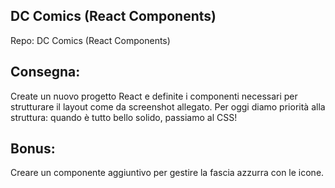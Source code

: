 ## DC Comics (React Components)
Repo: DC Comics (React Components)

## Consegna:
Create un nuovo progetto React e definite i componenti necessari per strutturare il layout come da screenshot allegato.
Per oggi diamo priorità alla struttura: quando è tutto bello solido, passiamo al CSS!

## Bonus:
Creare un componente aggiuntivo per gestire la fascia azzurra con le icone.